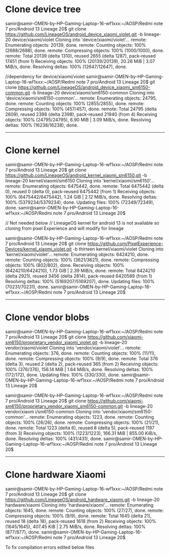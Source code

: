 # Clone device tree

samir@samir-OMEN-by-HP-Gaming-Laptop-16-wf1xxx:~/AOSP/Redmi note 7 pro/Android 13 Lineage 20$ git clone https://github.com/LineageOS/android_device_xiaomi_violet.git -b lineage-20 device/xiaomi/violet
Cloning into 'device/xiaomi/violet'...
remote: Enumerating objects: 20139, done.
remote: Counting objects: 100% (2688/2688), done.
remote: Compressing objects: 100% (1000/1000), done.
remote: Total 20139 (delta 1310), reused 2655 (delta 1287), pack-reused 17451 (from 1)
Receiving objects: 100% (20139/20139), 20.26 MiB | 3.07 MiB/s, done.
Resolving deltas: 100% (12647/12647), done.

//dependency for device/xiaomi/violet
samir@samir-OMEN-by-HP-Gaming-Laptop-16-wf1xxx:~/AOSP/Redmi note 7 pro/Android 13 Lineage 20$ git clone https://github.com/LineageOS/android_device_xiaomi_sm6150-common.git -b lineage-20 device/xiaomi/sm6150-common
Cloning into 'device/xiaomi/sm6150-common'...
remote: Enumerating objects: 24795, done.
remote: Counting objects: 100% (2855/2855), done.
remote: Compressing objects: 100% (457/457), done.
remote: Total 24795 (delta 2609), reused 2398 (delta 2398), pack-reused 21940 (from 4)
Receiving objects: 100% (24795/24795), 6.90 MiB | 3.09 MiB/s, done.
Resolving deltas: 100% (16238/16238), done.

**********************************************************************************************************************************

# Clone kernel

samir@samir-OMEN-by-HP-Gaming-Laptop-16-wf1xxx:~/AOSP/Redmi note 7 pro/Android 13 Lineage 20$ git clone https://github.com/LineageOS/android_kernel_xiaomi_sm6150.git -b lineage-20 kernel/xiaomi/sm6150
Cloning into 'kernel/xiaomi/sm6150'...
remote: Enumerating objects: 6475442, done.
remote: Total 6475442 (delta 0), reused 0 (delta 0), pack-reused 6475442 (from 1)
Receiving objects: 100% (6475442/6475442), 1.24 GiB | 2.12 MiB/s, done.
Resolving deltas: 100% (5379234/5379234), done.
Updating files: 100% (72349/72349), done.
samir@samir-OMEN-by-HP-Gaming-Laptop-16-wf1xxx:~/AOSP/Redmi note 7 pro/Android 13 Lineage 20$ 

// Not needed below
// LineageOS kernel for android 13 is not available so cloning from pixel Experience and will modify for lineage 

samir@samir-OMEN-by-HP-Gaming-Laptop-16-wf1xxx:~/AOSP/Redmi note 7 pro/Android 13 Lineage 20$ git clone https://github.com/PixelExperience-Devices/kernel_xiaomi_violet.git -b thirteen kernel/xiaomi/violet
Cloning into 'kernel/xiaomi/violet'...
remote: Enumerating objects: 6424210, done.
remote: Counting objects: 100% (3621/3621), done.
remote: Compressing objects: 100% (802/802), done.
Receiving objects: 100% (6424210/6424210), 1.73 GiB | 2.39 MiB/s, done.
remote: Total 6424210 (delta 2921), reused 3456 (delta 2814), pack-reused 6420589 (from 1)
Resolving deltas: 100% (5169207/5169207), done.
Updating files: 100% (70231/70231), done.
samir@samir-OMEN-by-HP-Gaming-Laptop-16-wf1xxx:~/AOSP/Redmi note 7 pro/Android 13 Lineage 20$ 


**********************************************************************************************************************************

# Clone vendor blobs

samir@samir-OMEN-by-HP-Gaming-Laptop-16-wf1xxx:~/AOSP/Redmi note 7 pro/Android 13 Lineage 20$ git clone https://github.com/xiaomi-sm6150/proprietary_vendor_xiaomi_violet.git -b lineage-20 vendor/xiaomi/violet
Cloning into 'vendor/xiaomi/violet'...
remote: Enumerating objects: 376, done.
remote: Counting objects: 100% (11/11), done.
remote: Compressing objects: 100% (9/9), done.
remote: Total 376 (delta 3), reused 2 (delta 2), pack-reused 365 (from 2)
Receiving objects: 100% (376/376), 156.14 MiB | 1.64 MiB/s, done.
Resolving deltas: 100% (172/172), done.
Updating files: 100% (330/330), done.
samir@samir-OMEN-by-HP-Gaming-Laptop-16-wf1xxx:~/AOSP/Redmi note 7 pro/Android 13 Lineage 20$ 


samir@samir-OMEN-by-HP-Gaming-Laptop-16-wf1xxx:~/AOSP/Redmi note 7 pro/Android 13 Lineage 20$ git clone https://github.com/xiaomi-sm6150/proprietary_vendor_xiaomi_sm6150-common.git -b lineage-20 vendor/xiaom
i/sm6150-common
Cloning into 'vendor/xiaomi/sm6150-common'...
remote: Enumerating objects: 1223, done.
remote: Counting objects: 100% (26/26), done.
remote: Compressing objects: 100% (21/21), done.
remote: Total 1223 (delta 6), reused 8 (delta 5), pack-reused 1197 (from 3)
Receiving objects: 100% (1223/1223), 166.31 MiB | 855.00 KiB/s, done.
Resolving deltas: 100% (431/431), done.
samir@samir-OMEN-by-HP-Gaming-Laptop-16-wf1xxx:~/AOSP/Redmi note 7 pro/Android 13 Lineage 20$ 

**********************************************************************************************************************************

# Clone hardware Xiaomi

samir@samir-OMEN-by-HP-Gaming-Laptop-16-wf1xxx:~/AOSP/Redmi note 7 pro/Android 13 Lineage 20$ git clone https://github.com/LineageOS/android_hardware_xiaomi.git -b lineage-20 hardware/xiaomi
Cloning into 'hardware/xiaomi'...
remote: Enumerating objects: 1645, done.
remote: Counting objects: 100% (27/27), done.
remote: Compressing objects: 100% (9/9), done.
remote: Total 1645 (delta 21), reused 18 (delta 18), pack-reused 1618 (from 2)
Receiving objects: 100% (1645/1645), 407.45 KiB | 2.75 MiB/s, done.
Resolving deltas: 100% (877/877), done.
samir@samir-OMEN-by-HP-Gaming-Laptop-16-wf1xxx:~/AOSP/Redmi note 7 pro/Android 13 Lineage 20$ 





To fix compilation errors edited below files





